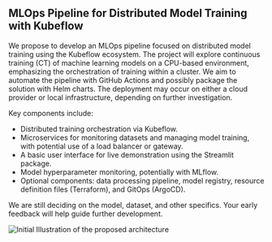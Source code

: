## MLOps Pipeline for Distributed Model Training with Kubeflow

We propose to develop an MLOps pipeline focused on distributed model training
using the Kubeflow ecosystem. The project will explore continuous training (CT)
of machine learning models on a CPU-based environment, emphasizing the orchestration
of training within a cluster. We aim to automate the pipeline with GitHub Actions and
possibly package the solution with Helm charts. The deployment may occur on either a
cloud provider or local infrastructure, depending on further investigation.

Key components include:

- Distributed training orchestration via Kubeflow.
- Microservices for monitoring datasets and managing model training, with potential use of a load balancer or gateway.
- A basic user interface for live demonstration using the Streamlit package.
- Model hyperparameter monitoring, potentially with MLflow.
- Optional components: data processing pipeline, model registry, resource definition files (Terraform), and GitOps (ArgoCD).

We are still deciding on the model, dataset, and other specifics.
Your early feedback will help guide further development.

![Initial Illustration of the proposed architecture](https://github.com/mahdikhashan/jku-cloud-computing/blob/main/docs/drawings/YoloV5_mlops_arch_draft_v1.png?raw=true)
